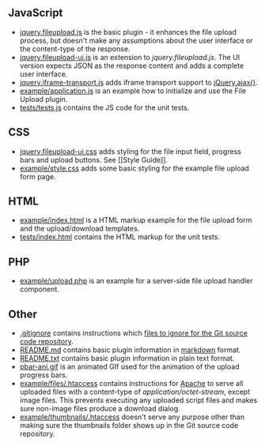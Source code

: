 ## JavaScript
* [jquery.fileupload.js](https://github.com/blueimp/jQuery-File-Upload/blob/master/jquery.fileupload.js) is the basic plugin - it enhances the file upload process, but doesn't make any assumptions about the user interface or the content-type of the response.
* [jquery.fileupload-ui.js](https://github.com/blueimp/jQuery-File-Upload/blob/master/jquery.fileupload-ui.js) is an extension to *jquery.fileupload.js*. The UI version expects JSON as the response content and adds a complete user interface.
* [jquery.iframe-transport.js](https://github.com/blueimp/jQuery-File-Upload/blob/master/jquery.iframe-transport.js) adds iframe transport support to [jQuery.ajax()](http://api.jquery.com/jQuery.ajax/).
* [example/application.js](https://github.com/blueimp/jQuery-File-Upload/blob/master/example/application.js) is an example how to initialize and use the File Upload plugin.
* [tests/tests.js](https://github.com/blueimp/jQuery-File-Upload/blob/master/tests/tests.js) contains the JS code for the unit tests.

## CSS
* [jquery.fileupload-ui.css](https://github.com/blueimp/jQuery-File-Upload/blob/master/jquery.fileupload-ui.css) adds styling for the file input field, progress bars and upload buttons. See [[Style Guide]].
* [example/style.css](https://github.com/blueimp/jQuery-File-Upload/blob/master/example/style.css) adds some basic styling for the example file upload form page.

## HTML
* [example/index.html](https://github.com/blueimp/jQuery-File-Upload/blob/master/example/index.html) is a HTML markup example for the file upload form and the upload/download templates.
* [tests/index.html](https://github.com/blueimp/jQuery-File-Upload/blob/master/tests/index.html) contains the HTML markup for the unit tests.

## PHP
* [example/upload.php](https://github.com/blueimp/jQuery-File-Upload/blob/master/example/upload.php) is an example for a server-side file upload handler component.

## Other
* [.gitignore](https://github.com/blueimp/jQuery-File-Upload/blob/master/.gitignore) contains instructions which [files to ignore for the Git source code repository](http://help.github.com/git-ignore/).
* [README.md](https://github.com/blueimp/jQuery-File-Upload/blob/master/README.md) contains basic plugin information in [markdown](http://daringfireball.net/projects/markdown/) format.
* [README.txt](https://github.com/blueimp/jQuery-File-Upload/blob/master/README.txt) contains basic plugin information in plain text format.
* [pbar-ani.gif](https://github.com/blueimp/jQuery-File-Upload/blob/master/pbar-ani.gif) is an animated GIf used for the animation of the upload progress bars.
* [example/files/.htaccess](https://github.com/blueimp/jQuery-File-Upload/blob/master/example/files/.htaccess) contains instructions for [Apache](http://httpd.apache.org/) to serve all uploaded files with a content-type of *application/octet-stream*, except image files. This prevents executing any uploaded script files and makes sure non-image files produce a download dialog.
* [example/thumbnails/.htaccess](https://github.com/blueimp/jQuery-File-Upload/blob/master/example/thumbnails/.htaccess) doesn't serve any purpose other than making sure the thumbnails folder shows up in the Git source code repository.